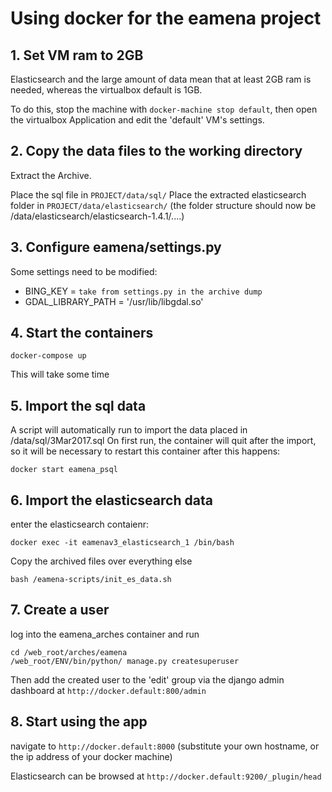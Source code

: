 # Using docker for the eamena project

## 1. Set VM ram to 2GB
Elasticsearch and the large amount of data mean that at least 2GB ram is needed, whereas the virtualbox default is 1GB.

To do this, stop the machine with ```docker-machine stop default```, then open the virtualbox Application and edit the 'default' VM's settings.

## 2. Copy the data files to the working directory
Extract the Archive.

Place the sql file in ```PROJECT/data/sql/```
Place the extracted elasticsearch folder in ```PROJECT/data/elasticsearch/``` (the folder structure should now be /data/elasticsearch/elasticsearch-1.4.1/....)


## 3. Configure eamena/settings.py
Some settings need to be modified:
* BING_KEY = ```take from settings.py in the archive dump```
* GDAL_LIBRARY_PATH = '/usr/lib/libgdal.so'

## 4. Start the containers
```
docker-compose up
```
This will take some time

## 5. Import the sql data
A script will automatically run to import the data placed in /data/sql/3Mar2017.sql
On first run, the container will quit after the import, so it will be necessary to restart this container after this happens:
```
docker start eamena_psql
```

## 6. Import the elasticsearch data
enter the elasticsearch contaienr:
```
docker exec -it eamenav3_elasticsearch_1 /bin/bash
```
Copy the archived files over everything else
```
bash /eamena-scripts/init_es_data.sh
```

## 7. Create a user
log into the eamena_arches container and run
```
cd /web_root/arches/eamena
/web_root/ENV/bin/python/ manage.py createsuperuser
```

Then add the created user to the 'edit' group via the django admin dashboard at ```http://docker.default:800/admin```

## 8. Start using the app
navigate to ```http://docker.default:8000``` (substitute your own hostname, or the ip address of your docker machine)

Elasticsearch can be browsed at ```http://docker.default:9200/_plugin/head```